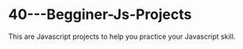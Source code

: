 # 40---Begginer-Js-Projects
This are Javascript projects to help you practice your Javascript skill.
